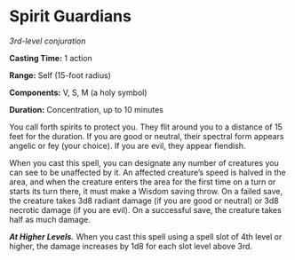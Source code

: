 <title>Spirit Guardians</title>

# Spirit Guardians

_3rd-level conjuration_

**Casting Time:** 1 action

**Range:** Self (15-foot radius)

**Components:** V, S, M (a holy symbol)

**Duration:** Concentration, up to 10 minutes

You call forth spirits to protect you. They
flit around you to a distance of 15 feet for
the duration. If you are good or neutral,
their spectral form appears angelic or fey
(your choice). If you are evil, they appear
fiendish.

When you cast this spell, you can designate
any number of creatures you can see to be
unaffected by it. An affected creature’s
speed is halved in the area, and when the
creature enters the area for the first time
on a turn or starts its turn there, it must
make a Wisdom saving throw. On a failed save,
the creature takes 3d8 radiant damage (if you
are good or neutral) or 3d8 necrotic damage
(if you are evil). On a successful save, the
creature takes half as much damage.

_**At Higher Levels.**_ When you cast this
spell using a spell slot of 4th level or
higher, the damage increases by 1d8 for each
slot level above 3rd.



